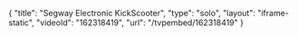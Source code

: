 {
    "title": "Segway Electronic KickScooter",
    "type": "solo",
    "layout": "iframe-static",
    "videoId": "162318419",
    "url": "\/tvpembed\/162318419"
}